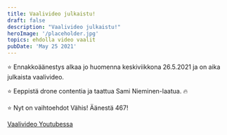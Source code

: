 ```yaml
---
title: Vaalivideo julkaistu!
draft: false
description: "Vaalivideo julkaistu!"
heroImage: '/placeholder.jpg'
topics: ehdolla video vaalit
pubDate: 'May 25 2021'
---
```


⭐ Ennakkoäänestys alkaa jo huomenna keskiviikkona 26.5.2021 ja on aika julkaista vaalivideo.

⭐ Eeppistä drone contentia ja taattua Sami Nieminen-laatua. 🔥

⭐ Nyt on vaihtoehdot Vähis! Äänestä 467!


[Vaalivideo Youtubessa](https://www.youtube.com/watch?v=qQ1vcG_83LQ)

